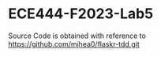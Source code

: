 # ECE444-F2023-Lab5

Source Code is obtained with reference to https://github.com/mjhea0/flaskr-tdd.git
